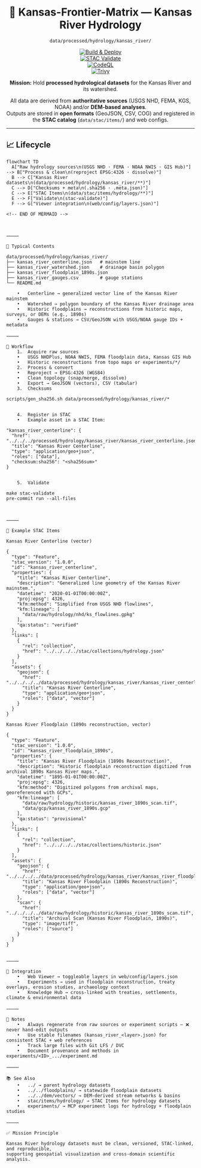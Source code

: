 <div align="center">

# 🌊 Kansas-Frontier-Matrix — Kansas River Hydrology  
`data/processed/hydrology/kansas_river/`

[![Build & Deploy](https://github.com/bartytime4life/Kansas-Frontier-Matrix/actions/workflows/site.yml/badge.svg)](https://github.com/bartytime4life/Kansas-Frontier-Matrix/actions/workflows/site.yml)  
[![STAC Validate](https://github.com/bartytime4life/Kansas-Frontier-Matrix/actions/workflows/stac-validate.yml/badge.svg)](https://github.com/bartytime4life/Kansas-Frontier-Matrix/actions/workflows/stac-validate.yml)  
[![CodeQL](https://github.com/bartytime4life/Kansas-Frontier-Matrix/actions/workflows/codeql.yml/badge.svg)](https://github.com/bartytime4life/Kansas-Frontier-Matrix/actions/workflows/codeql.yml)  
[![Trivy](https://github.com/bartytime4life/Kansas-Frontier-Matrix/actions/workflows/trivy.yml/badge.svg)](https://github.com/bartytime4life/Kansas-Frontier-Matrix/actions/workflows/trivy.yml)

**Mission:** Hold **processed hydrological datasets** for the Kansas River and its watershed.  

All data are derived from **authoritative sources** (USGS NHD, FEMA, KGS, NOAA) and/or **DEM-based analyses**.  
Outputs are stored in **open formats** (GeoJSON, CSV, COG) and registered in the **STAC catalog** (`data/stac/items/`) and web configs.  

</div>

---

## 📈 Lifecycle

```mermaid
flowchart TD
  A["Raw hydrology sources\n(USGS NHD · FEMA · NOAA NWIS · GIS Hub)"] --> B["Process & clean\n(reproject EPSG:4326 · dissolve)"]
  B --> C["Kansas River datasets\n(data/processed/hydrology/kansas_river/**)"]
  C --> D["Checksums + meta\n(.sha256 · .meta.json)"]
  C --> E["STAC Items\n(data/stac/items/hydrology/**)"]
  E --> F["Validate\n(stac-validate)"]
  F --> G["Viewer integration\n(web/config/layers.json)"]

<!-- END OF MERMAID -->



⸻

📂 Typical Contents

data/processed/hydrology/kansas_river/
├── kansas_river_centerline.json   # mainstem line
├── kansas_river_watershed.json    # drainage basin polygon
├── kansas_river_floodplain_1890s.json
├── kansas_river_gauges.csv        # gauge stations
└── README.md

	•	Centerline → generalized vector line of the Kansas River mainstem
	•	Watershed → polygon boundary of the Kansas River drainage area
	•	Historic floodplains → reconstructions from historic maps, surveys, or DEMs (e.g., 1890s)
	•	Gauges & stations → CSV/GeoJSON with USGS/NOAA gauge IDs + metadata

⸻

🔄 Workflow
	1.	Acquire raw sources
	•	USGS NHDPlus, NOAA NWIS, FEMA floodplain data, Kansas GIS Hub
	•	Historic reconstructions from topo maps or experiments/*/
	2.	Process & convert
	•	Reproject → EPSG:4326 (WGS84)
	•	Clean topology (snap/merge, dissolve)
	•	Export → GeoJSON (vectors), CSV (tabular)
	3.	Checksums

scripts/gen_sha256.sh data/processed/hydrology/kansas_river/*


	4.	Register in STAC
	•	Example asset in a STAC Item:

"kansas_river_centerline": {
  "href": "../../../processed/hydrology/kansas_river/kansas_river_centerline.json",
  "title": "Kansas River Centerline",
  "type": "application/geo+json",
  "roles": ["data"],
  "checksum:sha256": "<sha256sum>"
}


	5.	Validate

make stac-validate
pre-commit run --all-files



⸻

📑 Example STAC Items

Kansas River Centerline (vector)

{
  "type": "Feature",
  "stac_version": "1.0.0",
  "id": "kansas_river_centerline",
  "properties": {
    "title": "Kansas River Centerline",
    "description": "Generalized line geometry of the Kansas River mainstem.",
    "datetime": "2020-01-01T00:00:00Z",
    "proj:epsg": 4326,
    "kfm:method": "Simplified from USGS NHD flowlines",
    "kfm:lineage": [
      "data/raw/hydrology/nhd/ks_flowlines.gpkg"
    ],
    "qa:status": "verified"
  },
  "links": [
    {
      "rel": "collection",
      "href": "../../../../stac/collections/hydrology.json"
    }
  ],
  "assets": {
    "geojson": {
      "href": "../../../../data/processed/hydrology/kansas_river/kansas_river_centerline.json",
      "title": "Kansas River Centerline",
      "type": "application/geo+json",
      "roles": ["data", "vector"]
    }
  }
}

Kansas River Floodplain (1890s reconstruction, vector)

{
  "type": "Feature",
  "stac_version": "1.0.0",
  "id": "kansas_river_floodplain_1890s",
  "properties": {
    "title": "Kansas River Floodplain (1890s Reconstruction)",
    "description": "Historic floodplain reconstruction digitized from archival 1890s Kansas River maps.",
    "datetime": "1895-01-01T00:00:00Z",
    "proj:epsg": 4326,
    "kfm:method": "Digitized polygons from archival maps, georeferenced with GCPs",
    "kfm:lineage": [
      "data/raw/hydrology/historic/kansas_river_1890s_scan.tif",
      "data/gcp/kansas_river_1890s.gcp"
    ],
    "qa:status": "provisional"
  },
  "links": [
    {
      "rel": "collection",
      "href": "../../../../stac/collections/historic.json"
    }
  ],
  "assets": {
    "geojson": {
      "href": "../../../../data/processed/hydrology/kansas_river/kansas_river_floodplain_1890s.json",
      "title": "Kansas River Floodplain (1890s Reconstruction)",
      "type": "application/geo+json",
      "roles": ["data", "vector"]
    },
    "scan": {
      "href": "../../../../data/raw/hydrology/historic/kansas_river_1890s_scan.tif",
      "title": "Archival Scan (Kansas River Floodplain, 1890s)",
      "type": "image/tiff",
      "roles": ["source"]
    }
  }
}


⸻

🔗 Integration
	•	Web Viewer → toggleable layers in web/config/layers.json
	•	Experiments → used in floodplain reconstruction, treaty overlays, erosion studies, archaeology context
	•	Knowledge Hub → cross-linked with treaties, settlements, climate & environmental data

⸻

📝 Notes
	•	Always regenerate from raw sources or experiment scripts — ❌ never hand-edit outputs
	•	Use stable filenames (kansas_river_<layer>.json) for consistent STAC + web references
	•	Track large files with Git LFS / DVC
	•	Document provenance and methods in experiments/<ID>_.../experiment.md

⸻

📚 See Also
	•	../ → parent hydrology datasets
	•	../../floodplains/ → statewide floodplain datasets
	•	../../dem/vectors/ → DEM-derived stream networks & basins
	•	stac/items/hydrology/ → STAC Items for hydrology datasets
	•	experiments/ → MCP experiment logs for hydrology + floodplain studies

⸻

✅ Mission Principle

Kansas River hydrology datasets must be clean, versioned, STAC-linked, and reproducible,
supporting geospatial visualization and cross-domain scientific analysis.